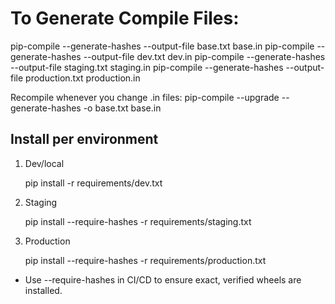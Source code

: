 # To Generate Compile Files:


pip-compile --generate-hashes --output-file base.txt base.in
pip-compile --generate-hashes --output-file dev.txt dev.in
pip-compile --generate-hashes --output-file staging.txt staging.in
pip-compile --generate-hashes --output-file production.txt production.in


Recompile whenever you change .in files:
pip-compile --upgrade --generate-hashes -o base.txt base.in
<!-- repeat for others if needed -->



## Install per environment
1. Dev/local


    pip install -r requirements/dev.txt


2. Staging


    pip install --require-hashes -r requirements/staging.txt

3. Production


    pip install --require-hashes -r requirements/production.txt


- Use --require-hashes in CI/CD to ensure exact, verified wheels are installed.
